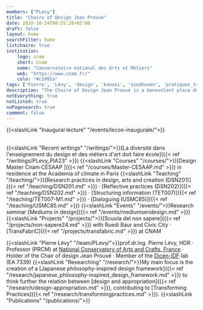 ```yaml
---
members: ["PLevy"]
title: "Chaire of Design Jean Prouvé"
date: 2020-10-24T00:55:28+02:00
draft: false
layout: home
searchFilter: home
listchaire: true
institution:
    logo: cnam
    short: Cnam
    name: "Conservatoire national des Arts et Métiers"
    web: "https://www.cnam.fr/"
    colo: "#c1002a"
tags: ['Pierre', 'Lévy', 'design', 'kansei', 'eindhoven', 'pratiques_transformatives']
description: "The Chaire of Design Jean Prouvé is a benevolent place dedicated to the development of design practice and research. It is committed to a program combining research, teaching and design projects, with a view to transformation through reflexive practices in everyday life."
notEverything: true
notListed: true
noPagesearch: true
comment: false
---
```


{{<slashLink "Inaugural lecture" "/events/lecon-inaugurale/">}}

&nbsp;  
{{<slashLink "Recent writings" "/writings/">}}[La diversité dans l'enseignement du design et des métiers d'art doit faire école]({{< ref "/writings/PLevy_PIA23" >}})
{{<slashLink "Courses" "/courses/">}}[Design Master Cnam·CESAAP ]({{< ref "/courses/Master-CESAAP.md" >}}) in residence at the Academia of climate in Paris
{{<slashLink "Teaching" "/teaching/">}}[Research practices in design, arts and creation (DSN201)]({{< ref "/teaching/DSN201.md" >}}) · [Reflective practices (DSN202)]({{< ref "/teaching/DSN202.md" >}}) · [Structuring information (TET007)]({{< ref "/teaching/TET007-M1.md" >}}) · [Dialoguing (USMC85)]({{< ref "/teaching/USMC85.md" >}})
{{<slashLink "Events" "/events/">}}Research seminar [Mediums in design]({{< ref "/events/mediumsendesign.md" >}})
{{<slashLink "Projects" "/projects/">}}[Scuola del non sapere]({{< ref "/projects/non-sapere24.md" >}}) with Ruedi Baur and Civic City · [TransFabriC]({{< ref "/projects/transfabric.md" >}}) at CNAM


{{<slashLink "Pierre Lévy" "/team/PLevy/">}}prof.dr.ing. Pierre Lévy, HDR · Professor (PRCM) at [National Conservatory of Arts and Crafts, France](https://www.cnam.fr) · Holder of the Chair of design Jean Prouvé · Member of the [Dicen-IDF](https://www.dicen-idf.org/) lab (EA 7339)
{{<slashLink "Researching" "/research/">}}My main focus is the creation of a [Japanese philosophy-inspired design framework]({{< ref "/research/japanese_philosophy-inspired_design_framework.md" >}}) to think further the relation between [design and appropriation]({{< ref "/research/design-appropriation.md" >}}), contributing to [Transforming Practices]({{< ref "/research/transformingpractices.md" >}}).&nbsp;{{<slashLink "Publications" "/publications/">}}